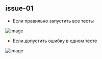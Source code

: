 ## issue-01
* Если правильно запустить все тесты

![image](https://user-images.githubusercontent.com/89844167/144301448-933d51e6-958f-4b22-9b75-14c39755adc0.png)
* Если допустить ошибку в одном тесте

![image](https://user-images.githubusercontent.com/89844167/144301582-39439cf2-9ce4-4ad2-93a2-cf6f4e1f83a5.png)
